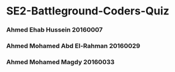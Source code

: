 # SE2-Battleground-Coders-Quiz
### Ahmed Ehab Hussein 20160007
### Ahmed Mohamed Abd El-Rahman 20160029
### Ahmed Mohamed Magdy 20160033
